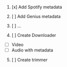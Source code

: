 1. [x] Add Spotify metadata
2. [ ] Add Genius metadata
3. [ ] ...

4. [ ] Create Downloader

- [ ] Video
- [ ] Audio with metadata

5. [ ] Create trimmer
